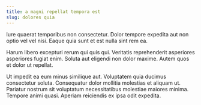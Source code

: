 ```yaml
---
title: a magni repellat tempora est
slug: dolores quia
---
```


Iure quaerat temporibus non consectetur. Dolor tempore expedita aut non optio vel vel nisi. Eaque quia sunt et est nulla sint rem ea.

Harum libero excepturi rerum qui quis qui. Veritatis reprehenderit asperiores asperiores fugiat enim. Soluta aut eligendi non dolor maxime. Autem quos et dolor ut repellat.

Ut impedit ea eum minus similique aut. Voluptatem quia ducimus consectetur soluta. Consequatur dolor mollitia molestias et aliquam ut. Pariatur nostrum sit voluptatum necessitatibus molestiae maiores minima. Tempore animi quasi. Aperiam reiciendis ex ipsa odit expedita.
